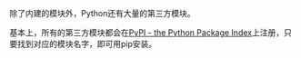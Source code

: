 除了内建的模块外，Python还有大量的第三方模块。

基本上，所有的第三方模块都会在[PyPI - the Python Package Index](https://pypi.python.org/pypi)上注册，只要找到对应的模块名字，即可用pip安装。

